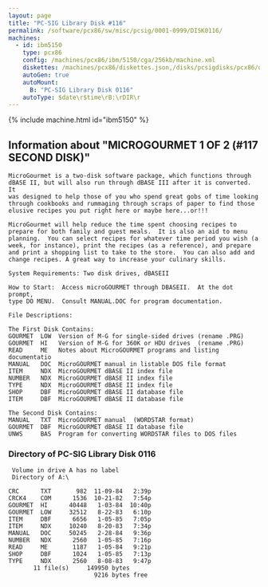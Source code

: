```yaml
---
layout: page
title: "PC-SIG Library Disk #116"
permalink: /software/pcx86/sw/misc/pcsig/0001-0999/DISK0116/
machines:
  - id: ibm5150
    type: pcx86
    config: /machines/pcx86/ibm/5150/cga/256kb/machine.xml
    diskettes: /machines/pcx86/diskettes.json,/disks/pcsigdisks/pcx86/diskettes.json
    autoGen: true
    autoMount:
      B: "PC-SIG Library Disk 0116"
    autoType: $date\r$time\rB:\rDIR\r
---
```


{% include machine.html id="ibm5150" %}

## Information about "MICROGOURMET 1 OF 2  (#117 SECOND DISK)"

    MicroGourmet is a two-disk software package, which functions through
    dBASE II, but will also run through dBASE III after it is converted. It
    was designed to help those of you who spend great gobs of time looking
    through cookbooks and rummaging through scraps of paper to find those
    elusive recipes you put right here or maybe here...or!!!
    
    MicroGourmet will help reduce the time spent choosing recipes to
    prepare for both family and guest meals.  It is also an aid to menu
    planning.  You can select recipes for whatever time period you wish (a
    week, for instance), print the recipes (as a reference), and prepare
    and print a shopping list to take to the store.  You can also add and
    change recipes. A great way to increase your culinary skills.
    
    System Requirements: Two disk drives, dBASEII
    
    How to Start:  Access microGOURMET through DBASEII.  At the dot prompt,
    type DO MENU.  Consult MANUAL.DOC for program documentation.
    
    File Descriptions:
    
    The First Disk Contains:
    GOURMET  LOW  Version of M-G for single-sided drives (rename .PRG)
    GOURMET  HI   Version of M-G for 360K or HDU drives  (rename .PRG)
    READ     ME   Notes about MicroGOURMET programs and listing documentatio
    MANUAL   DOC  MicroGOURMET manual in listable DOS file format
    ITEM     NDX  MicroGOURMET dBASE II index file
    NUMBER   NDX  MicroGOURMET dBASE II index file
    TYPE     NDX  MicroGOURMET dBASE II index file
    SHOP     DBF  MicroGOURMET dBASE II database file
    ITEM     DBF  MicroGOURMET dBASE II database file
    
    The Second Disk Contains:
    MANUAL   TXT  MicroGOURMET manual  (WORDSTAR format)
    GOURMET  DBF  MicroGOURMET dBASE II database file
    UNWS     BAS  Program for converting WORDSTAR files to DOS files

### Directory of PC-SIG Library Disk 0116

     Volume in drive A has no label
     Directory of A:\

    CRC      TXT       982  11-09-84   2:39p
    CRCK4    COM      1536  10-21-82   7:54p
    GOURMET  HI      40448   1-03-84  10:40p
    GOURMET  LOW     32512   8-22-83   6:10p
    ITEM     DBF      6656   1-05-85   7:05p
    ITEM     NDX     10240   8-20-83   7:34p
    MANUAL   DOC     50245   2-28-84   9:36p
    NUMBER   NDX      2560   1-05-85   7:16p
    READ     ME       1187   1-05-84   9:21p
    SHOP     DBF      1024   1-05-85   7:13p
    TYPE     NDX      2560   8-08-83   9:47p
           11 file(s)     149950 bytes
                            9216 bytes free
